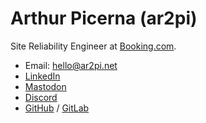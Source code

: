 # Arthur Picerna (ar2pi)

Site Reliability Engineer at [Booking.com](https://www.booking.com/).

- Email: [hello@ar2pi.net](mailto:hello@ar2pi.net)
- [LinkedIn](https://www.linkedin.com/in/arthurpicerna/) 
- [Mastodon](https://mastodon.social/@ar2pi) 
- [Discord](https://discordapp.com/users/305336666854260739) 
- [GitHub](https://github.com/ar2pi) / [GitLab](https://gitlab.com/ar2pi)
